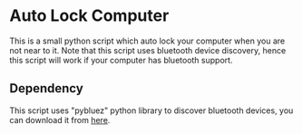 # Auto Lock Computer
 This is a small python script which auto lock your computer when you are not near to it. Note that this script uses bluetooth device
 discovery, hence this script will work if your computer has bluetooth support.
 
## Dependency
 This script uses "pybluez" python library to discover bluetooth devices, you can download it from [here](https://code.google.com/archive/p/pybluez/downloads).
